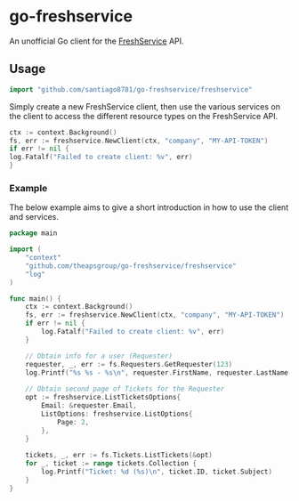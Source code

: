 # go-freshservice

An unofficial Go client for the [FreshService](https://api.freshservice.com/) API.

## Usage

```go
import "github.com/santiago8781/go-freshservice/freshservice"
```

Simply create a new FreshService client, then use the various services on the client to access the different resource 
types on the FreshService API.

```go
ctx := context.Background()
fs, err := freshservice.NewClient(ctx, "company", "MY-API-TOKEN")
if err != nil {
log.Fatalf("Failed to create client: %v", err)
}
```

### Example

The below example aims to give a short introduction in how to use the client and services.

```go
package main

import (
    "context"
    "github.com/theapsgroup/go-freshservice/freshservice"
    "log"
)

func main() {
    ctx := context.Background()
    fs, err := freshservice.NewClient(ctx, "company", "MY-API-TOKEN")
    if err != nil {
        log.Fatalf("Failed to create client: %v", err)
    }

    // Obtain info for a user (Requester)
    requester, _, err := fs.Requesters.GetRequester(123)
    log.Printf("%s %s - %s\n", requester.FirstName, requester.LastName, requester.Email)
    
    // Obtain second page of Tickets for the Requester
    opt := freshservice.ListTicketsOptions{
        Email: &requester.Email,
        ListOptions: freshservice.ListOptions{
            Page: 2,
        },
    }
    
    tickets, _, err := fs.Tickets.ListTickets(&opt)
    for _, ticket := range tickets.Collection {
        log.Printf("Ticket: %d (%s)\n", ticket.ID, ticket.Subject)
    }
}
```
